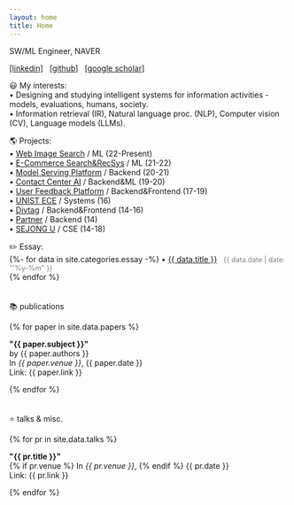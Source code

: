 ```yaml
---
layout: home
title: Home
---
```

SW/ML Engineer, NAVER
<p>
<a href="https://linkedin.com/in/hiun">[linkedin]</a>&nbsp;&nbsp;
<a href="https://github.com/hiun">[github]</a>&nbsp;&nbsp;
<a href="https://scholar.google.co.kr/citations?user=PdyEHY4AAAAJ&hl=en">[google scholar]</a>&nbsp;&nbsp;
</p>

<!--
소스 전반 확인 하고 일단 배포.


**블로그 글 관련 내용
블로그 글 넣기 (gpt 관련, transformer 관련)
블로그 글 다듬기
블로그 글 제목에 한글, 영문 병기.
~마크다운 렌더링 더 수월하게 만들기 (지금 gpt 블로그 글 인덴테이션등 깊고, 글씨 크기도 차이나고 좀 이상함..)~
~모바일에서 잘 보이는지 다시 한번 보기.~


v gitignore 추가
배포, 클라우드플레이 설정
코드 및 전반적으로 확인 하고 배포
(링크 컨텐츠, 소스 등 전반적으로 괜찮은지..)

여행 블로그 글 복원? 검토.
-->


😃 My interests: <br />
&bull; Designing and studying intelligent systems for information activities - models, evaluations, humans, society. <br />
&bull; Information retrieval (IR), Natural language proc. (NLP), Computer vision (CV), Language models (LLMs). <br />

🌎 Projects: <br />
&bull; <a href="https://search.naver.com/search.naver?sm=tab_hty.top&where=image&query=%EC%84%9C%EC%9A%B8&oquery=%EC%84%9C%EB%B9%84%EC%8A%A4">Web Image Search</a> / ML (22-Present) <br />
&bull; <a href="https://shopping.naver.com/">E-Commerce Search&RecSys</a> / ML (21-22) <br />
&bull; <a href="https://clova.ai/ko/platform/">Model Serving Platform</a> / Backend (20-21) <br />
&bull; <a href="https://clova.ai/aicontactcenter">Contact Center AI</a> / Backend&ML (19-20) <br />
&bull; <a href="#">User Feedback Platform</a> / Backend&Frontend (17-19) <br />
&bull; <a href="https://ece.unist.ac.kr/">UNIST ECE</a> / Systems (16) <br />
&bull; <a href="https://divtag.sejong.edu/">Divtag</a> / Backend&Frontend (14-16) <br />
&bull; <a href="#">Partner</a> / Backend (14) <br />
&bull; <a href="https://eng.sejong.ac.kr">SEJONG U</a> / CSE (14-18) <br />


<div style="margin-top: 0.5em;"></div>
✏️ Essay: <br />
{%- for data in site.categories.essay -%}
&bull; <a href="{{ data.url }}">{{ data.title }}</a> &nbsp;<span style="color: gray; font-size: 0.9em"> {{ data.date | date: "'%y-%m" }}</span><br />
{% endfor %}
<div style="margin-bottom: 0.5em;"></div>

<!--
<p>&bull; I'd like to achieve better economic, and social results through this work.</p>
<p>&bull; I'd like to have purposeful studies, and experiences for this goal. :)</p>
-->
<!--publications-->
<div style="margin-top: 2.5em;"></div>
<p class="subtitle">📚 publications</p>
{% for paper in site.data.papers %}
<p>
<b>"{{ paper.subject }}"</b> <br>
<span>by {{ paper.authors }}</span> <br>
In <i>{{ paper.venue }}</i>, <span>{{ paper.date }}</span> <br>
Link: {{ paper.link }}<br>
</p>
{% endfor %}
<!--
<p><i style="color: gray;"><a href="/pubs">more &raquo;</a></i></p>
-->



<!--talks-->
<div style="margin-top: 2.5em;"></div>
<p class="subtitle">⭐ talks & misc.</p>
{% for pr in site.data.talks %}
<p>
<b>"{{ pr.title }}"</b> <br>
{% if pr.venue %}
  In <i>{{ pr.venue }}</i>,
{% endif %}
<span>{{ pr.date }}</span> <br>
Link: {{ pr.link }}<br>
</p>
{% endfor %}
<!--
<p><i style="color: gray;"><a href="/talks">more &raquo;</a></i></p>
-->

